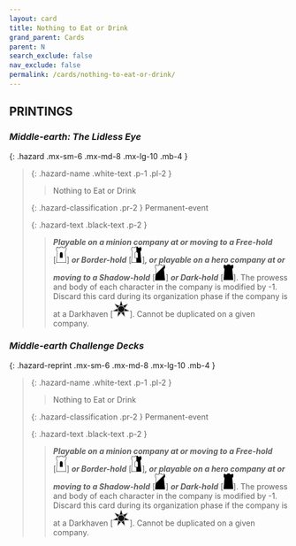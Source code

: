 ```yaml
---
layout: card
title: Nothing to Eat or Drink
grand_parent: Cards
parent: N
search_exclude: false
nav_exclude: false
permalink: /cards/nothing-to-eat-or-drink/
---
```


## PRINTINGS


### _Middle-earth: The Lidless Eye_

{: .hazard .mx-sm-6 .mx-md-8 .mx-lg-10 .mb-4 }
> {: .hazard-name .white-text .p-1 .pl-2 }
> > <div class="hazard-mp"></div>
> > <div class="card-name">Nothing to Eat or Drink</div>
>
> {: .hazard-classification .pr-2 }
> Permanent-event
>
> {: .hazard-text .black-text .p-2 }
> > ***Playable on a minion company at or moving to a Free-hold*** <nobr>[<img src="/assets/images/free-hold.svg">]</nobr> ***or Border-hold*** <nobr>[<img src="/assets/images/border-hold.svg">]</nobr>***, or playable on a hero company at or moving to a Shadow-hold*** <nobr>[<img src="/assets/images/shadow-hold.svg">]</nobr> ***or Dark-hold*** <nobr>[<img src="/assets/images/dark-hold.svg">]</nobr>. The prowess and body of each character in the company is modified by -1. Discard this card during its organization phase if the company is at a Darkhaven <nobr>[<img src="/assets/images/dark-haven.svg">]</nobr>. Cannot be duplicated on a given company. 
>

### _Middle-earth Challenge Decks_

{: .hazard-reprint .mx-sm-6 .mx-md-8 .mx-lg-10 .mb-4 }
> {: .hazard-name .white-text .p-1 .pl-2 }
> > <div class="hazard-mp"></div>
> > <div class="card-name">Nothing to Eat or Drink</div>
>
> {: .hazard-classification .pr-2 }
> Permanent-event
>
> {: .hazard-text .black-text .p-2 }
> > ***Playable on a minion company at or moving to a Free-hold*** <nobr>[<img src="/assets/images/free-hold.svg">]</nobr> ***or Border-hold*** <nobr>[<img src="/assets/images/border-hold.svg">]</nobr>***, or playable on a hero company at or moving to a Shadow-hold*** <nobr>[<img src="/assets/images/shadow-hold.svg">]</nobr> ***or Dark-hold*** <nobr>[<img src="/assets/images/dark-hold.svg">]</nobr>. The prowess and body of each character in the company is modified by -1. Discard this card during its organization phase if the company is at a Darkhaven <nobr>[<img src="/assets/images/dark-haven.svg">]</nobr>. Cannot be duplicated on a given company. 
>
